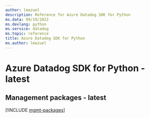 ```yaml
---
author: lmazuel
description: Reference for Azure Datadog SDK for Python
ms.data: 09/19/2022
ms.devlang: python
ms.service: datadog
ms.topic: reference
title: Azure Datadog SDK for Python
ms.author: lmazuel
---
```

# Azure Datadog SDK for Python - latest

## Management packages - latest
[!INCLUDE [mgmt-packages](datadog-mgmt-index.md)]